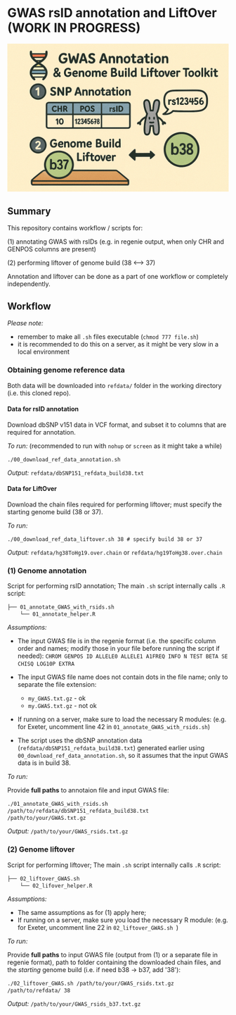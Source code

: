# GWAS rsID annotation and LiftOver (WORK IN PROGRESS)

![](fig.png)

## Summary

This repository contains workflow / scripts for:
 
(1) annotating GWAS with rsIDs (e.g. in regenie output, when only CHR and GENPOS columns are present)

(2) performing liftover of genome build (38 <--> 37)

Annotation and liftover can be done as a part of one workflow or completely independently. 

## Workflow

*Please note:*

- remember to make all `.sh` files executable (`chmod 777 file.sh`)
- it is recommended to do this on a server, as it might be very slow in a local environment

### Obtaining genome reference data

Both data will be downloaded into `refdata/` folder in the working directory (i.e. this cloned repo).

#### Data for rsID annotation

Download dbSNP v151 data in VCF format, and subset it to columns that are required for annotation.

*To run:* (recommended to run with `nohup` or `screen` as it might take a while)

```
./00_download_ref_data_annotation.sh 
```
 
*Output:*
`refdata/dbSNP151_refdata_build38.txt`

#### Data for LiftOver

Download the chain files required for performing liftover; must specify the starting genome build (38 or 37). 

*To run:*

```
./00_download_ref_data_liftover.sh 38 # specify build 38 or 37
```

*Output:*
`refdata/hg38ToHg19.over.chain` or `refdata/hg19ToHg38.over.chain`

### (1) Genome annotation

Script for performing rsID annotation; The main `.sh` script internally calls `.R` script:

```
├── 01_annotate_GWAS_with_rsids.sh
    └── 01_annotate_helper.R
```

_Assumptions:_

- The input GWAS file is in the regenie format (i.e. the specific column order and names; modify those in your file before running the script if needed):
`CHROM GENPOS ID ALLELE0 ALLELE1 A1FREQ INFO N TEST BETA SE CHISQ LOG10P EXTRA`
- The input GWAS file name does not contain dots in the file name; only to separate the file extension:
	- `my_GWAS.txt.gz` - ok
	- `my.GWAS.txt.gz` - not ok

- If running on a server, make sure to load the necessary R modules: (e.g. for Exeter, uncomment line 42 in `01_annotate_GWAS_with_rsids.sh`)

- The script uses the dbSNP annotation data (`refdata/dbSNP151_refdata_build38.txt`) generated earlier using `00_download_ref_data_annotation.sh`, so it assumes that the input GWAS data is in build 38.

*To run:*

Provide __full paths__ to annotaion file and input GWAS file:

```
./01_annotate_GWAS_with_rsids.sh /path/to/refdata/dbSNP151_refdata_build38.txt /path/to/your/GWAS.txt.gz
```

*Output:* `/path/to/your/GWAS_rsids.txt.gz`


### (2) Genome liftover

Script for performing liftover; The main `.sh` script internally calls `.R` script:

```
├── 02_liftover_GWAS.sh
    └── 02_lifover_helper.R
```

_Assumptions:_

- The same assumptions as for (1) apply here; 
- If running on a server, make sure you load the necessary R module: (e.g. for Exeter, uncomment line 22 in `02_liftover_GWAS.sh `)

*To run:*

Provide __full paths__ to input GWAS file (output from (1) or a separate file in regenie format), path to folder containing the downloaded chain files, and the _starting_ genome build (i.e. if need b38 -> b37, add '38'):

```
./02_liftover_GWAS.sh /path/to/your/GWAS_rsids.txt.gz /path/to/refdata/ 38
```

*Output:* `/path/to/your/GWAS_rsids_b37.txt.gz`
